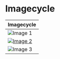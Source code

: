 # Imagecycle

| Imagecycle |
|------------|
| ![Image 1](https://allabout.network/media_188fa5bcd003e5a2d56e7ad3ca233300c9e52f1e5.png) |
| [![Image 2](https://allabout.network/media_14e918fa88c2a9a810fd454fa04f0bd152c01fed2.jpeg)](https://example.com/link2) |
| ![Image 3](https://allabout.network/media_1d92670adcfb7a18a062e49fd7967f4e9f76d8a52.jpeg) |